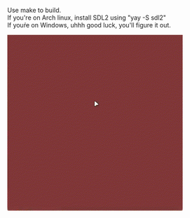Use make to build. <br>
If you're on Arch linux, install SDL2 using "yay -S sdl2" <br>
If youŕe on Windows, uhhh good luck, you'll figure it out.

![Preview](cfallingsand.GIF)
